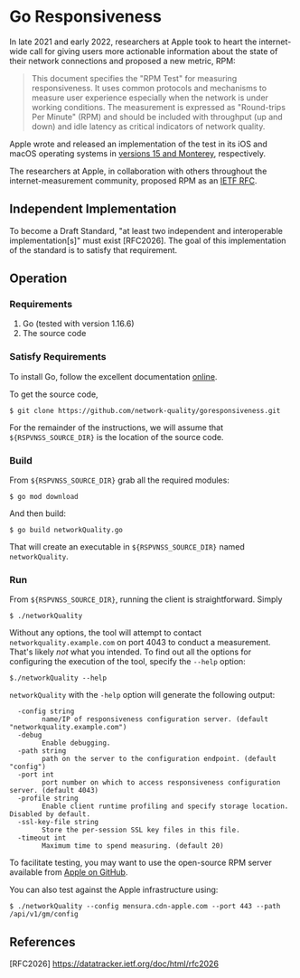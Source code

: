 # Go Responsiveness

In late 2021 and early 2022, researchers at Apple took to heart the internet-wide call for giving users more actionable information about the state of their network connections and proposed a new metric, RPM:

> This document specifies the "RPM Test" for measuring responsiveness. It uses common protocols and mechanisms to measure user experience especially when the network is under working conditions. The measurement is expressed as "Round-trips Per Minute" (RPM) and should be included with throughput (up and down) and idle latency as critical indicators of network quality.

Apple wrote and released an implementation of the test in its iOS and macOS operating systems in [versions 15 and Monterey](https://support.apple.com/en-gb/HT212313), respectively.

The researchers at Apple, in collaboration with others throughout the internet-measurement community, proposed RPM as an [IETF RFC](https://github.com/network-quality/draft-ietf-ippm-responsiveness/blob/master/draft-ietf-ippm-responsiveness.txt).

## Independent Implementation

To become a Draft Standard, "at least two independent and interoperable implementation[s]" must exist [RFC2026]. The goal of this implementation of the standard is to satisfy that requirement.

## Operation

### Requirements

1. Go (tested with version 1.16.6)
2. The source code

### Satisfy Requirements

To install Go, follow the excellent documentation [online](https://go.dev/doc/install).

To get the source code, 

```
$ git clone https://github.com/network-quality/goresponsiveness.git
```

For the remainder of the instructions, we will assume that `${RSPVNSS_SOURCE_DIR}` is the location of the source code.

### Build

From `${RSPVNSS_SOURCE_DIR}` grab all the required modules:
```
$ go mod download
```

And then build:
```
$ go build networkQuality.go
```

That will create an executable in `${RSPVNSS_SOURCE_DIR}` named `networkQuality`.

### Run

From `${RSPVNSS_SOURCE_DIR}`, running the client is straightforward. Simply 

```
$ ./networkQuality
```

Without any options, the tool will attempt to contact `networkquality.example.com` on port 4043 to conduct a measurement. That's likely *not* what you intended. To find out all the options for configuring the execution of the tool, specify the `--help` option:

```
$./networkQuality --help
```

`networkQuality` with the `-help` option will generate the following output:

```
  -config string
    	name/IP of responsiveness configuration server. (default "networkquality.example.com")
  -debug
    	Enable debugging.
  -path string
    	path on the server to the configuration endpoint. (default "config")
  -port int
    	port number on which to access responsiveness configuration server. (default 4043)
  -profile string
    	Enable client runtime profiling and specify storage location. Disabled by default.
  -ssl-key-file string
    	Store the per-session SSL key files in this file.
  -timeout int
    	Maximum time to spend measuring. (default 20)
```

To facilitate testing, you may want to use the open-source RPM server available from [Apple on GitHub](https://github.com/network-quality/server/tree/main/go).

You can also test against the Apple infrastructure using:

```
$ ./networkQuality --config mensura.cdn-apple.com --port 443 --path /api/v1/gm/config
```

## References

[RFC2026] https://datatracker.ietf.org/doc/html/rfc2026
